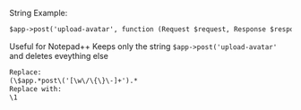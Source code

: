 
String Example:
```txt
$app->post('upload-avatar', function (Request $request, Response $response, array $args) use ($container)  {
```

Useful for Notepad++
Keeps only the string `$app->post('upload-avatar'` and deletes eveything else

```txt
Replace:
(\$app.*post\('[\w\/\{\}\-]+').*
Replace with:
\1
```


